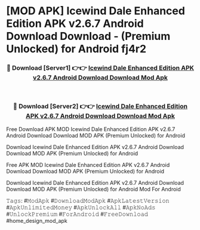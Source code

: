 # [MOD APK] Icewind Dale Enhanced Edition APK v2.6.7 Android Download Download - (Premium Unlocked) for Android fj4r2



<div align="center">
<h3>🔴 Download [Server1] 👉👉 <a href="https://momento.my/?title=Icewind_Dale_Enhanced_Edition_APK_v2.6.7_Android_Download_Download">Icewind Dale Enhanced Edition APK v2.6.7 Android Download Download Mod Apk</a></h3><br>

<h3>🔴 Download [Server2] 👉👉 <a href="https://momento.my/?title=Icewind_Dale_Enhanced_Edition_APK_v2.6.7_Android_Download_Download">Icewind Dale Enhanced Edition APK v2.6.7 Android Download Download Mod Apk</a></h3>
</div>



Free Download APK MOD Icewind Dale Enhanced Edition APK v2.6.7 Android Download Download MOD APK (Premium Unlocked) for Android

Download Icewind Dale Enhanced Edition APK v2.6.7 Android Download Download MOD APK (Premium Unlocked) for Android

Free APK MOD Icewind Dale Enhanced Edition APK v2.6.7 Android Download Download MOD APK (Premium Unlocked) for Android

Download Icewind Dale Enhanced Edition APK v2.6.7 Android Download Download MOD APK (Premium Unlocked) for Android Mod For Android

𝚃𝚊𝚐𝚜: #𝙼𝚘𝚍𝙰𝚙𝚔 #𝙳𝚘𝚠𝚗𝚕𝚘𝚊𝚍𝙼𝚘𝚍𝙰𝚙𝚔 #𝙰𝚙𝚔𝙻𝚊𝚝𝚎𝚜𝚝𝚅𝚎𝚛𝚜𝚒𝚘𝚗 #𝙰𝚙𝚔𝚄𝚗𝚕𝚒𝚖𝚒𝚝𝚎𝚍𝙼𝚘𝚗𝚎𝚢 #𝙰𝚙𝚔𝚄𝚗𝚕𝚘𝚌𝚔𝙰𝚕𝚕 #𝙰𝚙𝚔𝙽𝚘𝙰𝚍𝚜 #𝚄𝚗𝚕𝚘𝚌𝚔𝙿𝚛𝚎𝚖𝚒𝚞𝚖 #𝙵𝚘𝚛𝙰𝚗𝚍𝚛𝚘𝚒𝚍 #𝙵𝚛𝚎𝚎𝙳𝚘𝚠𝚗𝚕𝚘𝚊𝚍 #home_design_mod_apk
